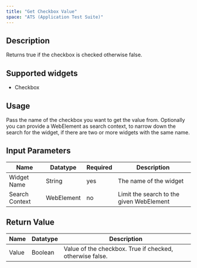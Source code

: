 ```yaml
---
title: "Get Checkbox Value"
space: "ATS (Application Test Suite)"
---
```

## Description
Returns true if the checkbox is checked otherwise false.

## Supported widgets
 + Checkbox

## Usage
Pass the name of the checkbox you want to get the value from.
Optionally you can provide a WebElement as search context, to narrow down the search for the widget, if there are two or more widgets with the same name.

## Input Parameters

Name | Datatype | Required | Description
--- | --- | --- | ---
Widget Name | String | yes | The name of the widget
Search Context | WebElement | no | Limit the search to the given WebElement

## Return Value

Name | Datatype | Description
--- | --- | ---
Value | Boolean | Value of the checkbox. True if checked, otherwise false.
